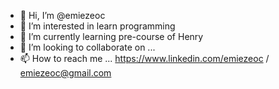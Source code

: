 - 👋 Hi, I’m @emiezeoc
- 👀 I’m interested in learn programming
- 🌱 I’m currently learning pre-course of Henry 
- 💞️ I’m looking to collaborate on ...
- 📫 How to reach me ... https://www.linkedin.com/emiezeoc / emiezeoc@gmail.com

<!---
emiezeoc/emiezeoc is a ✨ special ✨ repository because its `README.md` (this file) appears on your GitHub profile.
You can click the Preview link to take a look at your changes.
--->
